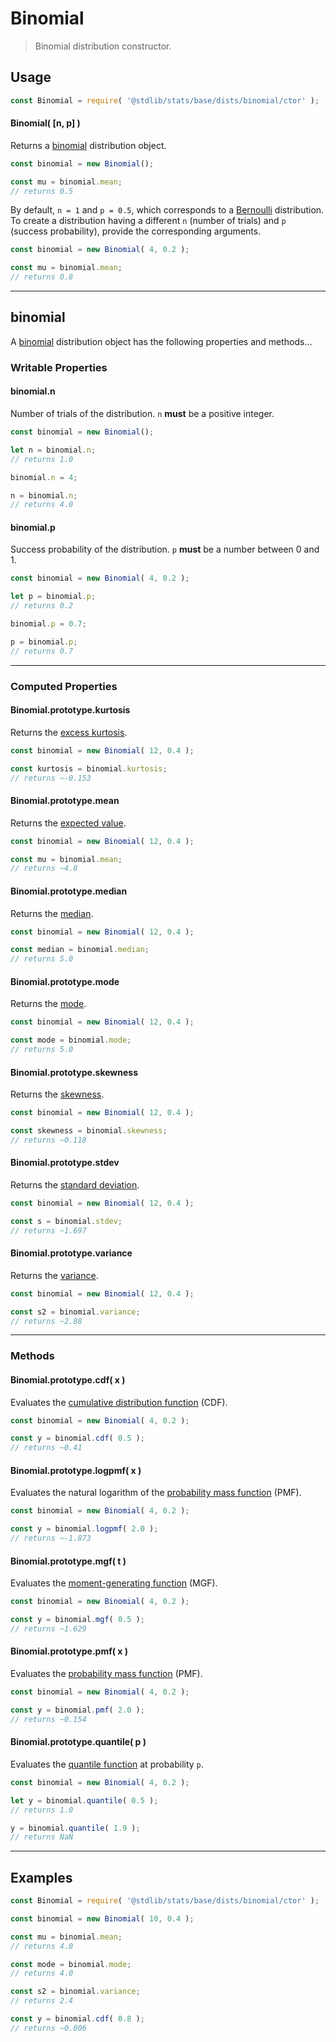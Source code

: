 <!--

@license Apache-2.0

Copyright (c) 2018 The Stdlib Authors.

Licensed under the Apache License, Version 2.0 (the "License");
you may not use this file except in compliance with the License.
You may obtain a copy of the License at

   http://www.apache.org/licenses/LICENSE-2.0

Unless required by applicable law or agreed to in writing, software
distributed under the License is distributed on an "AS IS" BASIS,
WITHOUT WARRANTIES OR CONDITIONS OF ANY KIND, either express or implied.
See the License for the specific language governing permissions and
limitations under the License.

-->

# Binomial

> Binomial distribution constructor.

<!-- Section to include introductory text. Make sure to keep an empty line after the intro `section` element and another before the `/section` close. -->

<section class="intro">

</section>

<!-- /.intro -->

<!-- Package usage documentation. -->

<section class="usage">

## Usage

```javascript
const Binomial = require( '@stdlib/stats/base/dists/binomial/ctor' );
```

#### Binomial( \[n, p] )

Returns a [binomial][binomial-distribution] distribution object.

```javascript
const binomial = new Binomial();

const mu = binomial.mean;
// returns 0.5
```

By default, `n = 1` and `p = 0.5`, which corresponds to a [Bernoulli][bernoulli-distribution] distribution. To create a distribution having a different `n` (number of trials) and `p` (success probability), provide the corresponding arguments.

```javascript
const binomial = new Binomial( 4, 0.2 );

const mu = binomial.mean;
// returns 0.8
```

* * *

## binomial

A [binomial][binomial-distribution] distribution object has the following properties and methods...

### Writable Properties

#### binomial.n

Number of trials of the distribution. `n` **must** be a positive integer.

```javascript
const binomial = new Binomial();

let n = binomial.n;
// returns 1.0

binomial.n = 4;

n = binomial.n;
// returns 4.0
```

#### binomial.p

Success probability of the distribution. `p` **must** be a number between 0 and 1.

```javascript
const binomial = new Binomial( 4, 0.2 );

let p = binomial.p;
// returns 0.2

binomial.p = 0.7;

p = binomial.p;
// returns 0.7
```

* * *

### Computed Properties

#### Binomial.prototype.kurtosis

Returns the [excess kurtosis][kurtosis].

```javascript
const binomial = new Binomial( 12, 0.4 );

const kurtosis = binomial.kurtosis;
// returns ~-0.153
```

#### Binomial.prototype.mean

Returns the [expected value][expected-value].

```javascript
const binomial = new Binomial( 12, 0.4 );

const mu = binomial.mean;
// returns ~4.8
```

#### Binomial.prototype.median

Returns the [median][median].

```javascript
const binomial = new Binomial( 12, 0.4 );

const median = binomial.median;
// returns 5.0
```

#### Binomial.prototype.mode

Returns the [mode][mode].

```javascript
const binomial = new Binomial( 12, 0.4 );

const mode = binomial.mode;
// returns 5.0
```

#### Binomial.prototype.skewness

Returns the [skewness][skewness].

```javascript
const binomial = new Binomial( 12, 0.4 );

const skewness = binomial.skewness;
// returns ~0.118
```

#### Binomial.prototype.stdev

Returns the [standard deviation][standard-deviation].

```javascript
const binomial = new Binomial( 12, 0.4 );

const s = binomial.stdev;
// returns ~1.697
```

#### Binomial.prototype.variance

Returns the [variance][variance].

```javascript
const binomial = new Binomial( 12, 0.4 );

const s2 = binomial.variance;
// returns ~2.88
```

* * *

### Methods

#### Binomial.prototype.cdf( x )

Evaluates the [cumulative distribution function][cdf] (CDF).

```javascript
const binomial = new Binomial( 4, 0.2 );

const y = binomial.cdf( 0.5 );
// returns ~0.41
```

#### Binomial.prototype.logpmf( x )

Evaluates the natural logarithm of the [probability mass function][pmf] (PMF).

```javascript
const binomial = new Binomial( 4, 0.2 );

const y = binomial.logpmf( 2.0 );
// returns ~-1.873
```

#### Binomial.prototype.mgf( t )

Evaluates the [moment-generating function][mgf] (MGF).

```javascript
const binomial = new Binomial( 4, 0.2 );

const y = binomial.mgf( 0.5 );
// returns ~1.629
```

#### Binomial.prototype.pmf( x )

Evaluates the [probability mass function][pmf] (PMF).

```javascript
const binomial = new Binomial( 4, 0.2 );

const y = binomial.pmf( 2.0 );
// returns ~0.154
```

#### Binomial.prototype.quantile( p )

Evaluates the [quantile function][quantile-function] at probability `p`.

```javascript
const binomial = new Binomial( 4, 0.2 );

let y = binomial.quantile( 0.5 );
// returns 1.0

y = binomial.quantile( 1.9 );
// returns NaN
```

</section>

<!-- /.usage -->

<!-- Package usage notes. Make sure to keep an empty line after the `section` element and another before the `/section` close. -->

<section class="notes">

</section>

<!-- /.notes -->

<!-- Package usage examples. -->

* * *

<section class="examples">

## Examples

<!-- eslint no-undef: "error" -->

```javascript
const Binomial = require( '@stdlib/stats/base/dists/binomial/ctor' );

const binomial = new Binomial( 10, 0.4 );

const mu = binomial.mean;
// returns 4.0

const mode = binomial.mode;
// returns 4.0

const s2 = binomial.variance;
// returns 2.4

const y = binomial.cdf( 0.8 );
// returns ~0.006
```

</section>

<!-- /.examples -->

<!-- Section to include cited references. If references are included, add a horizontal rule *before* the section. Make sure to keep an empty line after the `section` element and another before the `/section` close. -->

<section class="references">

</section>

<!-- /.references -->

<!-- Section for related `stdlib` packages. Do not manually edit this section, as it is automatically populated. -->

<section class="related">

</section>

<!-- /.related -->

<!-- Section for all links. Make sure to keep an empty line after the `section` element and another before the `/section` close. -->

<section class="links">

[bernoulli-distribution]: https://en.wikipedia.org/wiki/Bernoulli_distribution

[binomial-distribution]: https://en.wikipedia.org/wiki/Binomial_distribution

[cdf]: https://en.wikipedia.org/wiki/Cumulative_distribution_function

[mgf]: https://en.wikipedia.org/wiki/Moment-generating_function

[pmf]: https://en.wikipedia.org/wiki/Probability_mass_function

[quantile-function]: https://en.wikipedia.org/wiki/Quantile_function

[expected-value]: https://en.wikipedia.org/wiki/Expected_value

[kurtosis]: https://en.wikipedia.org/wiki/Kurtosis

[median]: https://en.wikipedia.org/wiki/Median

[mode]: https://en.wikipedia.org/wiki/Mode_%28statistics%29

[skewness]: https://en.wikipedia.org/wiki/Skewness

[standard-deviation]: https://en.wikipedia.org/wiki/Standard_deviation

[variance]: https://en.wikipedia.org/wiki/Variance

</section>

<!-- /.links -->
